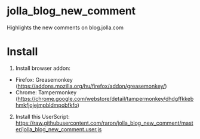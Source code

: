 # jolla_blog_new_comment
Highlights the new comments on blog.jolla.com

# Install
1. Install browser addon:
  - Firefox: Greasemonkey (https://addons.mozilla.org/hu/firefox/addon/greasemonkey/)
  - Chrome:  Tampermonkey (https://chrome.google.com/webstore/detail/tampermonkey/dhdgffkkebhmkfjojejmpbldmpobfkfo)

2. Install this UserScript:
https://raw.githubusercontent.com/raron/jolla_blog_new_comment/master/jolla_blog_new_comment.user.js
